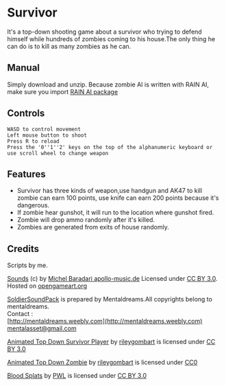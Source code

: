 # Survivor
It's a top-down shooting game about a survivor who trying to defend himself while hundreds of zombies coming to his house.The only thing he can do is to kill as many zombies as he can.
## Manual
Simply download and unzip. Because zombie AI is written with RAIN AI, make sure you import [RAIN AI package](https://www.assetstore.unity3d.com/en/#!/content/23569)
## Controls
```
WASD to control movement
Left mouse button to shoot
Press R to reload
Press the '0''1''2' keys on the top of the alphanumeric keyboard or use scroll wheel to change weapon
```
## Features
* Survivor has three kinds of weapon,use handgun and AK47 to kill zombie can earn 100 points, use knife can earn 200 points because it's dangerous.
* If zombie hear gunshot, it will run to the location where gunshot fired.
* Zombie will drop ammo randomly after it's killed.
* Zombies are generated from exits of house randomly.

## Credits
Scripts by me.

[Sounds](http://opengameart.org/content/chaingun-pistol-rifle-shotgun-shots) (c) by [Michel Baradari apollo-music.de](http://www.apollo-music.de/) Licensed under [CC BY 3.0](https://creativecommons.org/licenses/by/3.0/). Hosted on [opengameart.org](http://opengameart.org/)

[SoldierSoundPack](https://www.assetstore.unity3d.com/en/#!/content/29662) is prepared by Mentaldreams.All copyrights belong to mentaldreams.  
Contact :  
[http://mentaldreams.weebly.com](http://mentaldreams.weebly.com)  
[mentalasset@gmail.com](mentalasset@gmail.com)

[Animated Top Down Survivor Player](http://opengameart.org/content/animated-top-down-survivor-player) by [rileygombart](http://opengameart.org/users/rileygombart) is licensed under [CC BY 3.0](https://creativecommons.org/licenses/by/3.0/)

[Animated Top Down Zombie](http://opengameart.org/content/animated-top-down-zombie) by [rileygombart](http://opengameart.org/users/rileygombart) is licensed under [CC0](https://creativecommons.org/publicdomain/zero/1.0/)

[Blood Splats](http://opengameart.org/content/blood-splats) by [PWL](http://opengameart.org/users/pwl) is licensed under [CC BY 3.0](https://creativecommons.org/licenses/by/3.0/)




